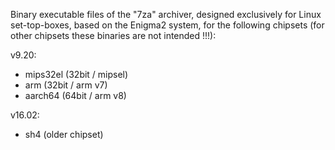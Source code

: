 Binary executable files of the "7za" archiver, designed exclusively for Linux set-top-boxes, based on the Enigma2 system, for the following chipsets (for other chipsets these binaries are not intended !!!):

v9.20:

- mips32el (32bit / mipsel)
- arm (32bit / arm v7)
- aarch64 (64bit / arm v8)

v16.02:

- sh4 (older chipset)
